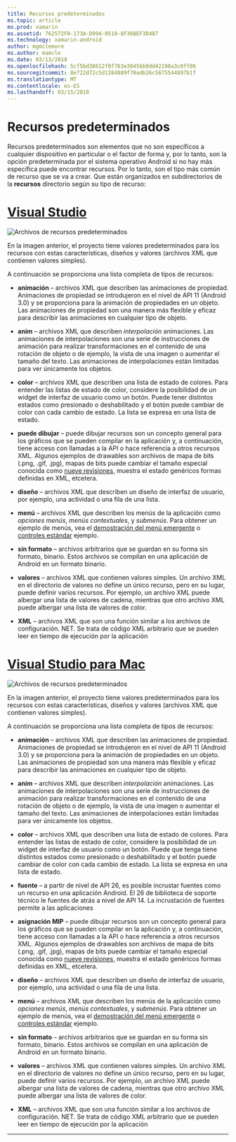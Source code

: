 ```yaml
---
title: Recursos predeterminados
ms.topic: article
ms.prod: xamarin
ms.assetid: 762572F0-173A-D994-0510-8F36BEF3D487
ms.technology: xamarin-android
author: mgmclemore
ms.author: mamcle
ms.date: 03/13/2018
ms.openlocfilehash: 5cf5bd38612f0f763e30456b0dd42198a3c0ff06
ms.sourcegitcommit: 8e722d72c5d1384889f70adb26c5675544897b1f
ms.translationtype: MT
ms.contentlocale: es-ES
ms.lasthandoff: 03/15/2018
---
```

# <a name="default-resources"></a>Recursos predeterminados

Recursos predeterminados son elementos que no son específicos a cualquier dispositivo en particular o el factor de forma y, por lo tanto, son la opción predeterminada por el sistema operativo Android si no hay más específica puede encontrar recursos. Por lo tanto, son el tipo más común de recurso que se va a crear. Que están organizados en subdirectorios de la **recursos** directorio según su tipo de recurso:

# <a name="visual-studiotabvswin"></a>[Visual Studio](#tab/vswin)

![Archivos de recursos predeterminados](default-resources-images/01-resource-files-vs.png)

En la imagen anterior, el proyecto tiene valores predeterminados para los recursos con estas características, diseños y valores (archivos XML que contienen valores simples).

A continuación se proporciona una lista completa de tipos de recursos:

-  **animación** &ndash; archivos XML que describen las animaciones de propiedad.
   Animaciones de propiedad se introdujeron en el nivel de API 11 (Android 3.0) y se proporciona para la animación de propiedades en un objeto. Las animaciones de propiedad son una manera más flexible y eficaz para describir las animaciones en cualquier tipo de objeto.

-  **anim** &ndash; archivos XML que describen *interpolación* animaciones. Las animaciones de interpolaciones son una serie de instrucciones de animación para realizar transformaciones en el contenido de una rotación de objeto o de ejemplo, la vista de una imagen o aumentar el tamaño del texto. Las animaciones de interpolaciones están limitadas para ver únicamente los objetos.

-  **color** &ndash; archivos XML que describen una lista de estado de colores. Para entender las listas de estado de color, considere la posibilidad de un widget de interfaz de usuario como un botón.
   Puede tener distintos estados como presionado o deshabilitado y el botón puede cambiar de color con cada cambio de estado. La lista se expresa en una lista de estado.

-  **puede dibujar** &ndash; puede dibujar recursos son un concepto general para los gráficos que se pueden compilar en la aplicación y, a continuación, tiene acceso con llamadas a la API o hace referencia a otros recursos XML.
   Algunos ejemplos de drawables son archivos de mapa de bits (.png, .gif, .jpg), mapas de bits puede cambiar el tamaño especial conocida como [nueve revisiones](https://developer.android.com/guide/topics/graphics/2d-graphics.html#nine-patch), muestra el estado genéricos formas definidas en XML, etcetera.
 
-  **diseño** &ndash; archivos XML que describen un diseño de interfaz de usuario, por ejemplo, una actividad o una fila de una lista.

-  **menú** &ndash; archivos XML que describen los menús de la aplicación como *opciones menús*, *menús contextuales*, y *submenús*. Para obtener un ejemplo de menús, vea el [demostración del menú emergente](https://developer.xamarin.com/samples/monodroid/PopupMenuDemo/) o [controles estándar](https://developer.xamarin.com/samples/mobile/StandardControls/) ejemplo.

-  **sin formato** &ndash; archivos arbitrarios que se guardan en su forma sin formato, binario. Estos archivos se compilan en una aplicación de Android en un formato binario.

-  **valores** &ndash; archivos XML que contienen valores simples. Un archivo XML en el directorio de valores no define un único recurso, pero en su lugar, puede definir varios recursos. Por ejemplo, un archivo XML puede albergar una lista de valores de cadena, mientras que otro archivo XML puede albergar una lista de valores de color.

-  **XML** &ndash; archivos XML que son una función similar a los archivos de configuración. NET. Se trata de código XML arbitrario que se pueden leer en tiempo de ejecución por la aplicación


# <a name="visual-studio-for-mactabvsmac"></a>[Visual Studio para Mac](#tab/vsmac)

![Archivos de recursos predeterminados](default-resources-images/01-resource-files-xs.png)

En la imagen anterior, el proyecto tiene valores predeterminados para los recursos con estas características, diseños y valores (archivos XML que contienen valores simples).

A continuación se proporciona una lista completa de tipos de recursos:

-  **animación** &ndash; archivos XML que describen las animaciones de propiedad.
   Animaciones de propiedad se introdujeron en el nivel de API 11 (Android 3.0) y se proporciona para la animación de propiedades en un objeto. Las animaciones de propiedad son una manera más flexible y eficaz para describir las animaciones en cualquier tipo de objeto.

-  **anim** &ndash; archivos XML que describen *interpolación* animaciones. Las animaciones de interpolaciones son una serie de instrucciones de animación para realizar transformaciones en el contenido de una rotación de objeto o de ejemplo, la vista de una imagen o aumentar el tamaño del texto. Las animaciones de interpolaciones están limitadas para ver únicamente los objetos.

-  **color** &ndash; archivos XML que describen una lista de estado de colores. Para entender las listas de estado de color, considere la posibilidad de un widget de interfaz de usuario como un botón.
   Puede que tenga tiene distintos estados como presionado o deshabilitado y el botón puede cambiar de color con cada cambio de estado. La lista se expresa en una lista de estado.

-  **fuente** &ndash; a partir de nivel de API 26, es posible incrustar fuentes como un recurso en una aplicación Android. El 26 de biblioteca de soporte técnico le fuentes de atrás a nivel de API 14. La incrustación de fuentes permite a las aplicaciones

-  **asignación MIP** &ndash; puede dibujar recursos son un concepto general para los gráficos que se pueden compilar en la aplicación y, a continuación, tiene acceso con llamadas a la API o hace referencia a otros recursos XML.
   Algunos ejemplos de drawables son archivos de mapa de bits (.png, .gif, .jpg), mapas de bits puede cambiar el tamaño especial conocida como [nueve revisiones](https://developer.android.com/guide/topics/graphics/2d-graphics.html#nine-patch), muestra el estado genéricos formas definidas en XML, etcetera.

-  **diseño** &ndash; archivos XML que describen un diseño de interfaz de usuario, por ejemplo, una actividad o una fila de una lista.

-  **menú** &ndash; archivos XML que describen los menús de la aplicación como *opciones menús*, *menús contextuales*, y *submenús*. Para obtener un ejemplo de menús, vea el [demostración del menú emergente](https://developer.xamarin.com/samples/monodroid/PopupMenuDemo/) o [controles estándar](https://developer.xamarin.com/samples/mobile/StandardControls/) ejemplo.

-  **sin formato** &ndash; archivos arbitrarios que se guardan en su forma sin formato, binario. Estos archivos se compilan en una aplicación de Android en un formato binario.

-  **valores** &ndash; archivos XML que contienen valores simples. Un archivo XML en el directorio de valores no define un único recurso, pero en su lugar, puede definir varios recursos. Por ejemplo, un archivo XML puede albergar una lista de valores de cadena, mientras que otro archivo XML puede albergar una lista de valores de color.

-  **XML** &ndash; archivos XML que son una función similar a los archivos de configuración. NET. Se trata de código XML arbitrario que se pueden leer en tiempo de ejecución por la aplicación

-----
